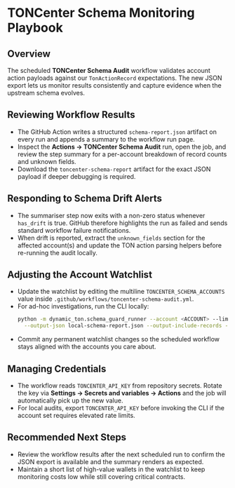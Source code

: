 # TONCenter Schema Monitoring Playbook

## Overview

The scheduled **TONCenter Schema Audit** workflow validates account action
payloads against our `TonActionRecord` expectations. The new JSON export lets us
monitor results consistently and capture evidence when the upstream schema
evolves.

## Reviewing Workflow Results

- The GitHub Action writes a structured `schema-report.json` artifact on every
  run and appends a summary to the workflow run page.
- Inspect the **Actions → TONCenter Schema Audit** run, open the job, and review
  the step summary for a per-account breakdown of record counts and unknown
  fields.
- Download the `toncenter-schema-report` artifact for the exact JSON payload if
  deeper debugging is required.

## Responding to Schema Drift Alerts

- The summariser step now exits with a non-zero status whenever `has_drift` is
  true. GitHub therefore highlights the run as failed and sends standard
  workflow failure notifications.
- When drift is reported, extract the `unknown_fields` section for the affected
  account(s) and update the TON action parsing helpers before re-running the
  audit locally.

## Adjusting the Account Watchlist

- Update the watchlist by editing the multiline `TONCENTER_SCHEMA_ACCOUNTS`
  value inside `.github/workflows/toncenter-schema-audit.yml`.
- For ad-hoc investigations, run the CLI locally:
  ```bash
  python -m dynamic_ton.schema_guard_runner --account <ACCOUNT> --limit 50 --include-accounts \
    --output-json local-schema-report.json --output-include-records --allow-drift
  ```
- Commit any permanent watchlist changes so the scheduled workflow stays aligned
  with the accounts you care about.

## Managing Credentials

- The workflow reads `TONCENTER_API_KEY` from repository secrets. Rotate the key
  via **Settings → Secrets and variables → Actions** and the job will
  automatically pick up the new value.
- For local audits, export `TONCENTER_API_KEY` before invoking the CLI if the
  account set requires elevated rate limits.

## Recommended Next Steps

- Review the workflow results after the next scheduled run to confirm the JSON
  export is available and the summary renders as expected.
- Maintain a short list of high-value wallets in the watchlist to keep
  monitoring costs low while still covering critical contracts.
